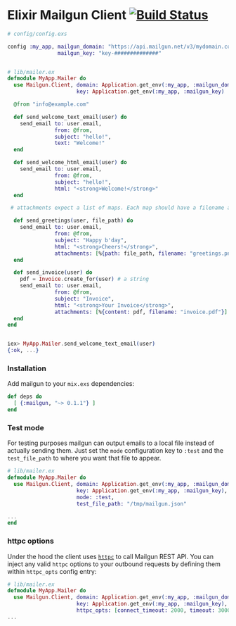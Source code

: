 # Elixir Mailgun Client [![Build Status](https://travis-ci.org/chrismccord/mailgun.svg)](https://travis-ci.org/chrismccord/mailgun)


```elixir
# config/config.exs

config :my_app, mailgun_domain: "https://api.mailgun.net/v3/mydomain.com",
                mailgun_key: "key-##############"


# lib/mailer.ex
defmodule MyApp.Mailer do
  use Mailgun.Client, domain: Application.get_env(:my_app, :mailgun_domain),
                      key: Application.get_env(:my_app, :mailgun_key)

  @from "info@example.com"

  def send_welcome_text_email(user) do
    send_email to: user.email,
               from: @from,
               subject: "hello!",
               text: "Welcome!"
  end

  def send_welcome_html_email(user) do
    send_email to: user.email,
               from: @from,
               subject: "hello!",
               html: "<strong>Welcome!</strong>"
  end

 # attachments expect a list of maps. Each map should have a filename and path/content

  def send_greetings(user, file_path) do
    send_email to: user.email,
               from: @from,
               subject: "Happy b'day",
               html: "<strong>Cheers!</strong>",
               attachments: [%{path: file_path, filename: "greetings.png"}]
  end

  def send_invoice(user) do
    pdf = Invoice.create_for(user) # a string
    send_email to: user.email,
               from: @from,
               subject: "Invoice",
               html: "<strong>Your Invoice</strong>",
               attachments: [%{content: pdf, filename: "invoice.pdf"}]
  end
end


iex> MyApp.Mailer.send_welcome_text_email(user)
{:ok, ...}
```

### Installation

Add mailgun to your `mix.exs` dependencies:

  ```elixir
  def deps do
    [ {:mailgun, "~> 0.1.1"} ]
  end
  ```

### Test mode
For testing purposes mailgun can output emails to a local file instead of
actually sending them. Just set the `mode` configuration key to `:test`
and the `test_file_path` to where you want that file to appear.

```elixir
# lib/mailer.ex
defmodule MyApp.Mailer do
  use Mailgun.Client, domain: Application.get_env(:my_app, :mailgun_domain),
                      key: Application.get_env(:my_app, :mailgun_key),
                      mode: :test,
                      test_file_path: "/tmp/mailgun.json"

...
end
```

### httpc options
Under the hood the client uses [`httpc`](http://erlang.org/doc/man/httpc.html)
to call Mailgun REST API. You can inject any valid `httpc` options to your
outbound requests by defining them within `httpc_opts` config entry:

```elixir
# lib/mailer.ex
defmodule MyApp.Mailer do
  use Mailgun.Client, domain: Application.get_env(:my_app, :mailgun_domain),
                      key: Application.get_env(:my_app, :mailgun_key),
                      httpc_opts: [connect_timeout: 2000, timeout: 3000]
...
```
